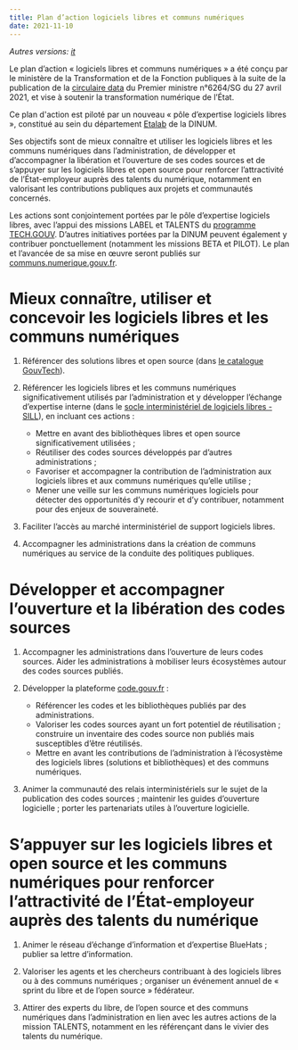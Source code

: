 ```yaml
---
title: Plan d’action logiciels libres et communs numériques
date: 2021-11-10
---
```


*Autres versions: [it](plan-action-logiciels-libres-communs-numeriques.it.md)*

Le plan d’action « logiciels libres et communs numériques » a été conçu par le ministère de la Transformation et de la Fonction publiques à la suite de la publication de la [circulaire data](https://www.legifrance.gouv.fr/circulaire/id/45162 "circulaire data - Lien externe") du Premier ministre n°6264/SG du 27 avril 2021, et vise à soutenir la transformation numérique de l’État.

Ce plan d'action est piloté par un nouveau « pôle d’expertise logiciels libres », constitué au sein du département [Etalab](https://www.etalab.gouv.fr/ "Etalab - Lien externe") de la DINUM.

Ses objectifs sont de mieux connaître et utiliser les logiciels libres et les communs numériques dans l’administration, de développer et d’accompagner la libération et l’ouverture de ses codes sources et de s’appuyer sur les logiciels libres et open source pour renforcer l’attractivité de l’État-employeur auprès des talents du numérique, notamment en valorisant les contributions publiques aux projets et communautés concernés.

Les actions sont conjointement portées par le pôle d’expertise logiciels libres, avec l’appui des missions LABEL et TALENTS du [programme TECH.GOUV](https://numerique.gouv.fr/publications/tech-gouv-strategie-et-feuille-de-route-2019-2021/). D’autres initiatives portées par la DINUM peuvent également y contribuer ponctuellement (notamment les missions BETA et PILOT). Le plan et l’avancée de sa mise en œuvre seront publiés sur [communs.numerique.gouv.fr](https://communs.numerique.gouv.fr "communs.numerique.gouv.fr - Lien externe").

# Mieux connaître, utiliser et concevoir les logiciels libres et les communs numériques

1. Référencer des solutions libres et open source (dans [le catalogue GouvTech](https://catalogue.numerique.gouv.fr)).

2. Référencer les logiciels libres et les communs numériques significativement utilisés par l’administration et y développer l’échange d’expertise interne (dans le [socle interministériel de logiciels libres - SILL](https://sill.etalab.gouv.fr)), en incluant ces actions :
       
   - Mettre en avant des bibliothèques libres et open source significativement utilisées ;
   - Réutiliser des codes sources développés par d’autres administrations ;
   - Favoriser et accompagner la contribution de l’administration aux logiciels libres et aux communs numériques qu’elle utilise ;
   - Mener une veille sur les communs numériques logiciels pour détecter des opportunités d’y recourir et d’y contribuer, notamment pour des enjeux de souveraineté.

3. Faciliter l’accès au marché interministériel de support logiciels libres.

4. Accompagner les administrations dans la création de communs numériques au service de la conduite des politiques publiques.

# Développer et accompagner l’ouverture et la libération des codes sources

1. Accompagner les administrations dans l’ouverture de leurs codes sources. Aider les administrations à mobiliser leurs écosystèmes autour des codes sources publiés.

2. Développer la plateforme [code.gouv.fr](https://code.gouv.fr) :
    - Référencer les codes et les bibliothèques publiés par des administrations.
    - Valoriser les codes sources ayant un fort potentiel de réutilisation ; construire un inventaire des codes source non publiés mais susceptibles d’être réutilisés.
    - Mettre en avant les contributions de l’administration à l’écosystème des logiciels libres (solutions et bibliothèques) et des communs numériques.

3. Animer la communauté des relais interministériels sur le sujet de la publication des codes sources ; maintenir les guides d’ouverture logicielle ; porter les partenariats utiles à l’ouverture logicielle.

# S’appuyer sur les logiciels libres et open source et les communs numériques pour renforcer l’attractivité de l’État-employeur auprès des talents du numérique

1. Animer le réseau d’échange d’information et d’expertise BlueHats ; publier sa lettre d’information.

2. Valoriser les agents et les chercheurs contribuant à des logiciels libres ou à des communs numériques ; organiser un événement annuel de « sprint du libre et de l’open source » fédérateur.

3. Attirer des experts du libre, de l’open source et des communs numériques dans l’administration en lien avec les autres actions de la mission TALENTS, notamment en les référençant dans le vivier des talents du numérique.
